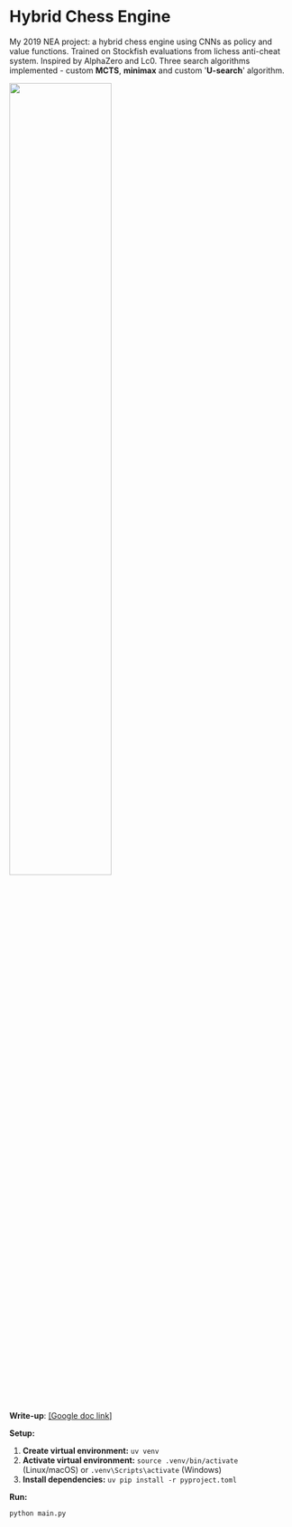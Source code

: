# Hybrid Chess Engine 
My 2019 NEA project: a hybrid chess engine using CNNs as policy and value functions. Trained on Stockfish evaluations from lichess anti-cheat system. Inspired by AlphaZero and Lc0. Three search algorithms implemented - custom **MCTS**, **minimax** and custom '**U-search**' algorithm. 

<img src="https://github.com/user-attachments/assets/9ef4b5f8-e941-413b-a786-14552c5e4e01" width="60%">

**Write-up**: [[Google doc link]](https://docs.google.com/document/d/134AhJ5AeecNpjOaAat2bdeEU357iWRZi/edit?usp=sharing&ouid=103579644280044030856&rtpof=true&sd=true)

**Setup:**

1.  **Create virtual environment:** `uv venv`
2.  **Activate virtual environment:** `source .venv/bin/activate` (Linux/macOS) or `.venv\Scripts\activate` (Windows)
3.  **Install dependencies:** `uv pip install -r pyproject.toml`

**Run:**

```bash
python main.py
